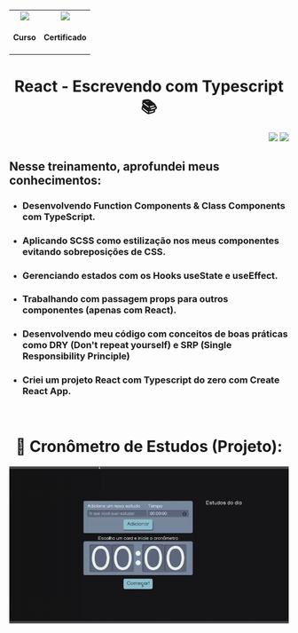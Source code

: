 <div align="center">
  <table>
    <tr>
      <td align="center">
        <!-- Link para o Certificado -->
        <a href="https://cursos.alura.com.br/certificate/d32c1175-dffd-4ba7-9424-bb2dd69b28e5">
          <img loading="lazy" width="128px" src="https://www.alura.com.br/assets/api/cursos/react-modernizando-escrever-typescript.svg" />
        </a>
        <h4>Curso</h4>
      </td>
      <td align="center">
        <!-- Link para o Certificado -->
        <a href="https://cursos.alura.com.br/certificate/d32c1175-dffd-4ba7-9424-bb2dd69b28e5">
          <img loading="lazy" width="128px" src="https://static.vecteezy.com/system/resources/previews/028/293/920/original/trophy-icon-3d-rendering-illustration-png.png" />
        </a>
        <h4>Certificado</h4>
      </td>
    </tr>
  </table>

  <h1>React - Escrevendo com Typescript 📚</h1>
</div>
<p align="right">
  <img loading="lazy" src="https://img.shields.io/badge/CARGA_HORARIA-12_HORAS-blue?style=for-the-badge"/>
  <img loading="lazy" src="http://img.shields.io/static/v1?label=STATUS&message=FINALIZADO!&color=GREEN&style=for-the-badge"/>
</p>
<div>
  <h2> Nesse treinamento, aprofundei meus conhecimentos:  </h2>
  <ul>
    <li><h3>Desenvolvendo Function Components & Class Components com TypeScript.</h3></li>
    <li><h3>Aplicando SCSS como estilização nos meus componentes evitando sobreposições de CSS.</h3></li>
    <li><h3>Gerenciando estados com os Hooks useState e useEffect.</h3></li>
    <li><h3>Trabalhando com passagem props para outros componentes (apenas com React).</h3></li>
    <li><h3>Desenvolvendo meu código com conceitos de boas práticas como DRY (Don't repeat yourself) e SRP (Single Responsibility Principle)</h3></li>
    <li><h3>Criei um projeto React com Typescript do zero com Create React App.</h3></li>
</div>
<br>
<div align="center">
  <h1>📼 Cronômetro de Estudos (Projeto):</h1>
  <img src="https://raw.githubusercontent.com/GustavoVieiraa/React-escrevendo-com-Typescript/refs/heads/main/alura-gustadev-studies/src/video/cronometroDeEstudos.gif">
</div>
